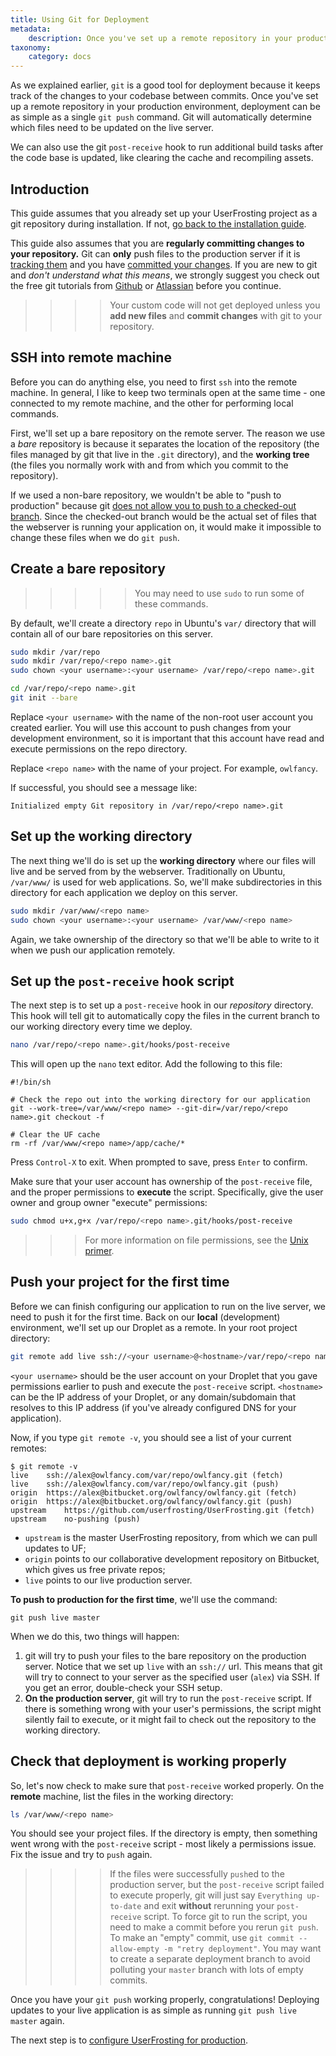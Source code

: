 ```yaml
---
title: Using Git for Deployment
metadata:
    description: Once you've set up a remote repository in your production environment, deployment can be as simple as a single `git push` command.
taxonomy:
    category: docs
---
```


As we explained earlier, `git` is a good tool for deployment because it keeps track of the changes to your codebase between commits.  Once you've set up a remote repository in your production environment, deployment can be as simple as a single `git push` command.  Git will automatically determine which files need to be updated on the live server.

We can also use the git `post-receive` hook to run additional build tasks after the code base is updated, like clearing the cache and recompiling assets.

## Introduction

This guide assumes that you already set up your UserFrosting project as a git repository during installation.  If not, [go back to the installation guide](/installation/environment/native).

This guide also assumes that you are **regularly committing changes to your repository.**  Git can **only** push files to the production server if it is [tracking them](https://www.atlassian.com/git/tutorials/saving-changes#git-add) and you have [committed your changes](https://www.atlassian.com/git/tutorials/saving-changes#git-commit). If you are new to git and _don't understand what this means_, we strongly suggest you check out the free git tutorials from [Github](https://try.github.io) or [Atlassian](https://www.atlassian.com/git/tutorials/learn-git-with-bitbucket-cloud) before you continue.

>>>> Your custom code will not get deployed unless you **add new files** and **commit changes** with git to your repository.

## SSH into remote machine

Before you can do anything else, you need to first `ssh` into the remote machine.  In general, I like to keep two terminals open at the same time - one connected to my remote machine, and the other for performing local commands.

First, we'll set up a bare repository on the remote server.  The reason we use a _bare_ repository is because it separates the location of the repository (the files managed by git that live in the `.git` directory), and the **working tree** (the files you normally work with and from which you commit to the repository).

If we used a non-bare repository, we wouldn't be able to "push to production" because git [does not allow you to push to a checked-out branch](https://stackoverflow.com/questions/20206502/why-use-a-git-bare-repository-for-website-deployment).  Since the checked-out branch would be the actual set of files that the webserver is running your application on, it would make it impossible to change these files when we do `git push`.

## Create a bare repository

>>>>> You may need to use `sudo` to run some of these commands.

By default, we'll create a directory `repo` in Ubuntu's `var/` directory that will contain all of our bare repositories on this server.

```bash
sudo mkdir /var/repo
sudo mkdir /var/repo/<repo name>.git
sudo chown <your username>:<your username> /var/repo/<repo name>.git

cd /var/repo/<repo name>.git
git init --bare
```

Replace `<your username>` with the name of the non-root user account you created earlier.  You will use this account to push changes from your development environment, so it is important that this account have read and execute permissions on the repo directory.

Replace `<repo name>` with the name of your project.  For example, `owlfancy`.

If successful, you should see a message like:

```
Initialized empty Git repository in /var/repo/<repo name>.git
```

## Set up the working directory

The next thing we'll do is set up the **working directory** where our files will live and be served from by the webserver.  Traditionally on Ubuntu, `/var/www/` is used for web applications.  So, we'll make subdirectories in this directory for each application we deploy on this server.

```bash
sudo mkdir /var/www/<repo name>
sudo chown <your username>:<your username> /var/www/<repo name>
```

Again, we take ownership of the directory so that we'll be able to write to it when we push our application remotely.

## Set up the `post-receive` hook script

The next step is to set up a `post-receive` hook in our _repository_ directory.  This hook will tell git to automatically copy the files in the current branch to our working directory every time we deploy.

```bash
nano /var/repo/<repo name>.git/hooks/post-receive
```

This will open up the `nano` text editor.  Add the following to this file:

```
#!/bin/sh

# Check the repo out into the working directory for our application
git --work-tree=/var/www/<repo name> --git-dir=/var/repo/<repo name>.git checkout -f

# Clear the UF cache
rm -rf /var/www/<repo name>/app/cache/*
```

Press `Control-X` to exit.  When prompted to save, press `Enter` to confirm.

Make sure that your user account has ownership of the `post-receive` file, and the proper permissions to **execute** the script.  Specifically, give the user owner and group owner "execute" permissions:

```bash
sudo chmod u+x,g+x /var/repo/<repo name>.git/hooks/post-receive
```

>>> For more information on file permissions, see the [Unix primer](/going-live/unix-primer-ubuntu#viewing-and-basic-concepts).

## Push your project for the first time

Before we can finish configuring our application to run on the live server, we need to push it for the first time.  Back on our **local** (development) environment, we'll set up our Droplet as a remote.  In your root project directory:

```bash
git remote add live ssh://<your username>@<hostname>/var/repo/<repo name>.git
```

`<your username>` should be the user account on your Droplet that you gave permissions earlier to push and execute the `post-receive` script.  `<hostname>` can be the IP address of your Droplet, or any domain/subdomain that resolves to this IP address (if you've already configured DNS for your application).


Now, if you type `git remote -v`, you should see a list of your current remotes:

```
$ git remote -v
live	ssh://alex@owlfancy.com/var/repo/owlfancy.git (fetch)
live	ssh://alex@owlfancy.com/var/repo/owlfancy.git (push)
origin	https://alex@bitbucket.org/owlfancy/owlfancy.git (fetch)
origin	https://alex@bitbucket.org/owlfancy/owlfancy.git (push)
upstream	https://github.com/userfrosting/UserFrosting.git (fetch)
upstream	no-pushing (push)
```

- `upstream` is the master UserFrosting repository, from which we can pull updates to UF;
- `origin` points to our collaborative development repository on Bitbucket, which gives us free private repos;
- `live` points to our live production server.

**To push to production for the first time**, we'll use the command:

```
git push live master
```

When we do this, two things will happen:

1. git will try to push your files to the bare repository on the production server.  Notice that we set up `live` with an `ssh://` url.  This means that git will try to connect to your server as the specified user (`alex`) via SSH.  If you get an error, double-check your SSH setup.
2. **On the production server**, git will try to run the `post-receive` script.  If there is something wrong with your user's permissions, the script might silently fail to execute, or it might fail to check out the repository to the working directory.

## Check that deployment is working properly

So, let's now check to make sure that `post-receive` worked properly.  On the **remote** machine, list the files in the working directory:

```bash
ls /var/www/<repo name>
```

You should see your project files.  If the directory is empty, then something went wrong with the `post-receive` script - most likely a permissions issue.  Fix the issue and try to `push` again.

>>>> If the files were successfully `push`ed to the production server, but the `post-receive` script failed to execute properly, git will just say `Everything up-to-date` and exit **without** rerunning your `post-receive` script.  To force git to run the script, you need to make a commit before you rerun `git push`.  To make an "empty" commit, use `git commit --allow-empty -m "retry deployment"`.  You may want to create a separate deployment branch to avoid polluting your `master` branch with lots of empty commits.

Once you have your `git push` working properly, congratulations!  Deploying updates to your live application is as simple as running `git push live master` again.

The next step is to [configure UserFrosting for production](/going-live/vps-production-environment/application-setup).
